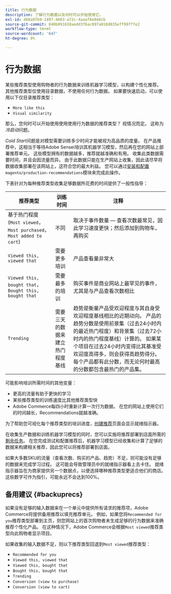 ```yaml
---
title: 行为数据
description: 了解行为数据以及何时可以开始使用它。
exl-id: d68a97b9-1497-4603-a72c-4aaaf6e048cb
source-git-commit: 840b091638aedd3f6ac097a010d035eff997ffe2
workflow-type: tm+mt
source-wordcount: '647'
ht-degree: 0%

---
```


# 行为数据

某些推荐类型使用购物者的行为数据来训练机器学习模型，以构建个性化推荐。 其他推荐类型仅使用目录数据，不使用任何行为数据。 如果要快速启动，可以使用以下仅目录推荐类型：

- `More like this`
- `Visual similarity`

那么，您何时可以开始使用使用使用行为数据的推荐类型？ 视情况而定。 这称为&#x200B;_冷启动_&#x200B;问题。

_Cold Start_&#x200B;问题是对模型需要训练多少时间才能被视为高品质的度量。 在产品推荐中，这相当于等待Adobe Sensei培训其机器学习模型，然后再在您的网站上部署推荐单元。 这些模型拥有的数据越多，推荐就越准确和有用。 收集此类数据需要时间，并且会因流量而异。 由于此数据只能在生产网站上收集，因此请尽早将数据收集部署在该网站上，这符合您的最大利益。 您可以通过[安装和配置](install-configure.md) `magento/production-recommendations`模块来完成此操作。

下表针对为每种推荐类型收集足够数据所花费的时间提供了一般性指导：

| 推荐类型 | 训练时间 | 注释 |
|---|---|---|
| 基于热门程度(`Most viewed`， `Most purchased`， `Most added to cart`) | 不同 | 取决于事件数量 — 查看次数最常见，因此学习速度更快；然后添加到购物车，再购买 |
| `Viewed this, viewed that` | 需要更多培训 | 产品查看量非常大 |
| `Viewed this, bought that`，`Bought this, bought that` | 需要最多的培训 | 购买事件是商业网站上最罕见的事件，尤其是与产品查看次数相比 |
| `Trending` | 需要三天的数据来建立热门程度基线 | 趋势是衡量产品受欢迎程度与其自身受欢迎程度基线相比的近期动向。 产品的趋势分数是使用前景集（过去24小时内的最近热门程度）和背景集（过去72小时内的热门程度基线）计算的。 如果某个项目在过去24小时内变得比其基准受欢迎度高得多，则会获得高趋势得分。 每个产品都有此分数，而无论何时最高的分数都包含最热门的产品集。 |

可能影响培训所需时间的其他变量：

- 更高的流量有助于更快的学习
- 某些推荐类型的训练速度比其他推荐类型快
- Adobe Commerce每四小时重新计算一次行为数据。 在您的网站上使用它们的时间越长，Recommendations就越准确。

为了帮助您可视化每个推荐类型的培训进度，[创建推荐](create.md)页面会显示就绪指示器。

在收集生产数据和训练机器学习模型的同时，您可以实施将推荐部署到店面所需的[剩余任务](implementation-workflow.md)。 在您完成测试和配置推荐后，机器学习模型已经收集和计算了足够的数据来构建相关推荐，因此您可以将推荐部署到店面。

如果大多数SKU的流量（查看次数、购买的产品、趋势）不足，则可能没有足够的数据来完成学习过程。 这可能会导致管理员中的就绪指示器看上去卡住。
就绪指示器旨在为商家提供另一个数据点，以便选择哪种推荐类型更适合他们的商店。 这些数字可作为指引，可能永远不会达到100%。

## 备用建议 {#backuprecs}

如果没有足够的输入数据来在一个单元中提供所有请求的推荐项，Adobe Commerce将提供备用推荐以填充推荐单元。 例如，如果您将`Recommended for you`推荐类型部署到主页，则您网站上的首次购物者未生成足够的行为数据来准确推荐个性化产品。 在这种情况下，Adobe Commerce会根据`Most viewed`推荐类型向此购物者显示项目。

如果收集的输入数据不足，则以下推荐类型回退到`Most viewed`推荐类型：

- `Recommended for you`
- `Viewed this, viewed that`
- `Viewed this, bought that`
- `Bought this, bought that`
- `Trending`
- `Conversion (view to purchase)`
- `Conversion (view to cart)`
